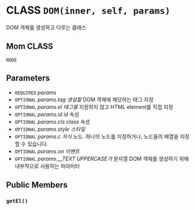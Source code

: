 # CLASS `DOM(inner, self, params)`
DOM 객체를 생성하고 다루는 클래스

## Mom CLASS
`NODE`

## Parameters
* `REQUIRED` *params*
* `OPTIONAL` *params.tag		생설할* DOM 객체에 해당하는 태그 지정
* `OPTIONAL` *params.el		태그를* 지정하지 않고 HTML element를 직접 지정
* `OPTIONAL` *params.id		id* 속성
* `OPTIONAL` *params.cls		class* 속성
* `OPTIONAL` *params.style	스타일*
* `OPTIONAL` *params.c		자식* 노드. 하나의 노드를 지정하거나, 노드들의 배열을 지정할 수 있습니다.
* `OPTIONAL` *params.on		이벤트*
* `OPTIONAL` *params.__TEXT	UPPERCASE가* 문자열 DOM 객체를 생성하기 위해 내부적으로 사용하는 파라미터

## Public Members

### `getEl()`
